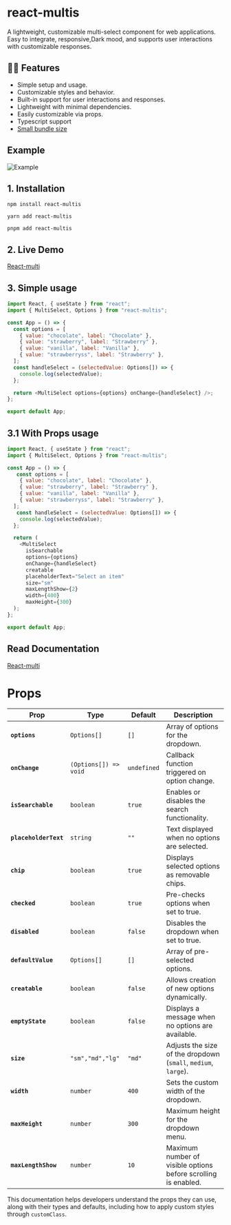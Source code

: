 # react-multis

A lightweight, customizable multi-select component for web applications. Easy to integrate, responsive,Dark mood, and supports user interactions with customizable responses.

## 🎉🎉 Features

- Simple setup and usage.
- Customizable styles and behavior.
- Built-in support for user interactions and responses.
- Lightweight with minimal dependencies.
- Easily customizable via props.
- Typescript support
- [Small bundle size](https://bundlephobia.com/result?p=react-multis)

## Example

![Example](https://res.cloudinary.com/saimun/image/upload/v1732724451/Screenshot_from_2024-11-27_22-18-26_pmueq1.png)

## 1. Installation

`npm install react-multis`

`yarn add react-multis`

`pnpm add react-multis`

## 2. Live Demo

[React-multi](https://react-multi.vercel.app/doc/usage)

## 3. Simple usage

```javascript
import React, { useState } from "react";
import { MultiSelect, Options } from "react-multis";

const App = () => {
  const options = [
    { value: "chocolate", label: "Chocolate" },
    { value: "strawberry", label: "Strawberry" },
    { value: "vanilla", label: "Vanilla" },
    { value: "strawberryss", label: "Strawberry" },
  ];
  const handleSelect = (selectedValue: Options[]) => {
    console.log(selectedValue);
  };

  return <MultiSelect options={options} onChange={handleSelect} />;
};

export default App;
```

## 3.1 With Props usage

```javascript
import React, { useState } from "react";
import { MultiSelect, Options } from "react-multis";

const App = () => {
   const options = [
    { value: "chocolate", label: "Chocolate" },
    { value: "strawberry", label: "Strawberry" },
    { value: "vanilla", label: "Vanilla" },
    { value: "strawberryss", label: "Strawberry" },
  ];
   const handleSelect = (selectedValue: Options[]) => {
    console.log(selectedValue);
  };

  return (
    <MultiSelect
      isSearchable
      options={options}
      onChange={handleSelect}
      creatable
      placeholderText="Select an item"
      size="sm"
      maxLengthShow={2}
      width={400}
      maxHeight={300}
  );
};

export default App;
```

## Read Documentation

[React-multi](https://react-multi.vercel.app/doc/installation)

# Props

| Prop                  | Type                  | Default     | Description                                                    |
| --------------------- | --------------------- | ----------- | -------------------------------------------------------------- |
| **`options`**         | `Options[]`           | `[]`        | Array of options for the dropdown.                             |
| **`onChange`**        | `(Options[]) => void` | `undefined` | Callback function triggered on option change.                  |
| **`isSearchable`**    | `boolean`             | `true`      | Enables or disables the search functionality.                  |
| **`placeholderText`** | `string`              | `""`        | Text displayed when no options are selected.                   |
| **`chip`**            | `boolean`             | `true`      | Displays selected options as removable chips.                  |
| **`checked`**         | `boolean`             | `true`      | Pre-checks options when set to true.                           |
| **`disabled`**        | `boolean`             | `false`     | Disables the dropdown when set to true.                        |
| **`defaultValue`**    | `Options[]`           | `[]`        | Array of pre-selected options.                                 |
| **`creatable`**       | `boolean`             | `false`     | Allows creation of new options dynamically.                    |
| **`emptyState`**      | `boolean`             | `false`     | Displays a message when no options are available.              |
| **`size`**            | `"sm","md","lg"`      | `"md"`      | Adjusts the size of the dropdown (`small`, `medium`, `large`). |
| **`width`**           | `number`              | `400`       | Sets the custom width of the dropdown.                         |
| **`maxHeight`**       | `number`              | `300`       | Maximum height for the dropdown menu.                          |
| **`maxLengthShow`**   | `number`              | `10`        | Maximum number of visible options before scrolling is enabled. |

This documentation helps developers understand the props they can use, along with their types and defaults, including how to apply custom styles through `customClass`.
